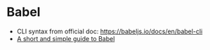 # Babel
* CLI syntax from official doc: https://babeljs.io/docs/en/babel-cli
* [A short and simple guide to Babel](https://flaviocopes.com/babel/)